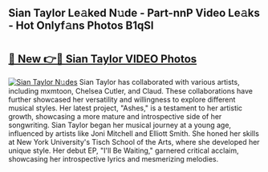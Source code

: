 ## Sian Taylor Le𝚊ked N𝚞de - Part-nnP Video Le𝚊ks - Hot Onlyf𝚊ns Photos B1qSl

# <h2><a href="http://ab89009.deff.icu/?id=Sian+Taylor">🔗 New 👉🔴 Sian Taylor VIDEO Photos</a></h2>

[![Sian Taylor N𝚞des](https://i.imgur.com/rIISA9y.gif)](http://ab89009.deff.icu/?id=Sian+Taylor)
Sian Taylor has collaborated with various artists, including mxmtoon, Chelsea Cutler, and Claud. These collaborations have further showcased her versatility and willingness to explore different musical styles. Her latest project, "Ashes," is a testament to her artistic growth, showcasing a more mature and introspective side of her songwriting. Sian Taylor began her musical journey at a young age, influenced by artists like Joni Mitchell and Elliott Smith. She honed her skills at New York University's Tisch School of the Arts, where she developed her unique style. Her debut EP, "I'll Be Waiting," garnered critical acclaim, showcasing her introspective lyrics and mesmerizing melodies.
